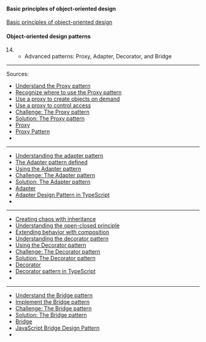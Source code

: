 #### Basic principles of object-oriented design
[Basic principles of object-oriented design](https://university.epam.com/myLearning/path?rootId=13419331&moduleId=13419403)

#### Object-oriented design patterns
14.
    - Advanced patterns: Proxy, Adapter, Decorator, and Bridge
___

Sources:
- [Understand the Proxy pattern](https://www.linkedin.com/learning/complete-guide-to-java-design-patterns-creational-behavioral-and-structural/understand-the-proxy-pattern?u=2113185)
- [Recognize where to use the Proxy pattern](https://www.linkedin.com/learning/complete-guide-to-java-design-patterns-creational-behavioral-and-structural/recognize-where-to-use-the-proxy-pattern?resume=false&u=2113185)
- [Use a proxy to create objects on demand](https://www.linkedin.com/learning/complete-guide-to-java-design-patterns-creational-behavioral-and-structural/use-a-proxy-to-create-objects-on-demand?resume=false&u=2113185)
- [Use a proxy to control access](https://www.linkedin.com/learning/complete-guide-to-java-design-patterns-creational-behavioral-and-structural/use-a-proxy-to-control-access?autoSkip=true&resume=false&u=2113185)
- [Challenge: The Proxy pattern](https://www.linkedin.com/learning/complete-guide-to-java-design-patterns-creational-behavioral-and-structural/challenge-the-proxy-pattern?autoSkip=true&resume=false&u=2113185)
- [Solution: The Proxy pattern](https://www.linkedin.com/learning/complete-guide-to-java-design-patterns-creational-behavioral-and-structural/solution-the-proxy-pattern?autoSkip=true&resume=false&u=2113185)
- [Proxy](https://refactoring.guru/design-patterns/proxy)
- [Proxy Pattern](https://www.patterns.dev/vanilla/proxy-pattern)
- []()
___
- [Understanding the adapter pattern](https://www.linkedin.com/learning/programming-foundations-design-patterns-2/understanding-the-adapter-pattern?resume=false&u=2113185)
- [The Adapter pattern defined](https://www.linkedin.com/learning/programming-foundations-design-patterns-2/the-adapter-pattern-defined?autoSkip=true&resume=false&u=2113185)
- [Using the Adapter pattern](https://www.linkedin.com/learning/programming-foundations-design-patterns-2/using-the-adapter-pattern?autoSkip=true&resume=false&u=2113185)
- [Challenge: The Adapter pattern](https://www.linkedin.com/learning/programming-foundations-design-patterns-2/challenge-the-adapter-pattern?autoSkip=true&resume=false&u=2113185)
- [Solution: The Adapter pattern](https://www.linkedin.com/learning/programming-foundations-design-patterns-2/solution-the-adapter-pattern?resume=false&u=2113185)
- [Adapter](https://refactoring.guru/design-patterns/adapter)
- [Adapter Design Pattern in TypeScript](https://blog.bitsrc.io/adapter-design-pattern-in-typescript-956cd3e05cec)
- []()
___
- [Creating chaos with inheritance](https://www.linkedin.com/learning/programming-foundations-design-patterns-2/creating-chaos-with-inheritance?u=2113185)
- [Understanding the open-closed principle](https://www.linkedin.com/learning/programming-foundations-design-patterns-2/understanding-the-open-closed-principle?resume=false&u=2113185)
- [Extending behavior with composition](https://www.linkedin.com/learning/programming-foundations-design-patterns-2/extending-behavior-with-composition?autoSkip=true&resume=false&u=2113185)
- [Understanding the decorator pattern](https://www.linkedin.com/learning/programming-foundations-design-patterns-2/understanding-the-decorator-pattern?autoSkip=true&resume=false&u=2113185)
- [Using the Decorator pattern](https://www.linkedin.com/learning/programming-foundations-design-patterns-2/using-the-decorator-pattern?autoSkip=true&resume=false&u=2113185)
- [Challenge: The Decorator pattern](https://www.linkedin.com/learning/programming-foundations-design-patterns-2/challenge-the-decorator-pattern?autoSkip=true&resume=false&u=2113185)
- [Solution: The Decorator pattern](https://www.linkedin.com/learning/programming-foundations-design-patterns-2/solution-the-decorator-pattern?autoSkip=true&resume=false&u=2113185)
- [Decorator](https://refactoring.guru/design-patterns/decorator)
- [Decorator pattern in TypeScript](https://dev.to/jmalvarez/decorator-pattern-in-typescript-na5)
- []()
___
- [Understand the Bridge pattern](https://www.linkedin.com/learning/complete-guide-to-java-design-patterns-creational-behavioral-and-structural/understand-the-bridge-pattern?u=2113185)
- [Implement the Bridge pattern](https://www.linkedin.com/learning/complete-guide-to-java-design-patterns-creational-behavioral-and-structural/implement-the-bridge-pattern?resume=false&u=2113185)
- [Challenge: The Bridge pattern](https://www.linkedin.com/learning/complete-guide-to-java-design-patterns-creational-behavioral-and-structural/challenge-the-bridge-pattern?autoplay=true&resume=false&u=2113185)
- [Solution: The Bridge pattern](https://www.linkedin.com/learning/complete-guide-to-java-design-patterns-creational-behavioral-and-structural/solution-the-bridge-pattern?autoplay=true&resume=false&u=2113185)
- [Bridge](https://refactoring.guru/design-patterns/bridge)
- [JavaScript Bridge Design Pattern](https://www.dofactory.com/javascript/design-patterns/bridge)
- []()
